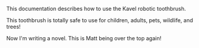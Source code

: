 This documentation describes how to use the Kavel robotic
toothbrush. 

This toothbrush is totally safe to use for children,
adults, pets, wildlife, and trees!

Now I'm writing a novel. This is Matt being over the top again!
